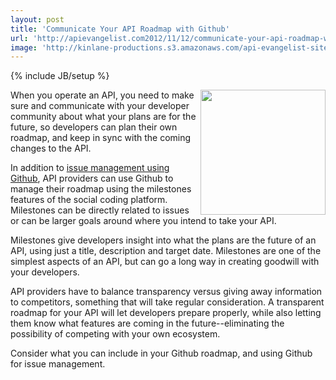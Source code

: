 ```yaml
---
layout: post
title: 'Communicate Your API Roadmap with Github'
url: 'http://apievangelist.com2012/11/12/communicate-your-api-roadmap-with-github/'
image: 'http://kinlane-productions.s3.amazonaws.com/api-evangelist-site/blog/github-logo-basic.png'
---
```

{% include JB/setup %}
<p>
     <a title="Github" href="https://github.com/"><img src="https://s3.amazonaws.com/kinlane-productions/api-evangelist/github/github-logo.png"  width="200" align="right" /></a>
</p>
<p>
     When you operate an API, you need to make sure and communicate with your developer community about what your plans are for the future, so developers can plan their own roadmap, and keep in sync with the coming changes to the API.
</p>
<p>
     In addition to <a title="API issue management with Github" href="/2012/11/08/api-issue-management-using-github/">issue management using Github</a>, API providers can use Github to manage their roadmap using the milestones features of the social coding platform. Milestones can be directly related to issues or can be larger goals around where you intend to take your API.
</p>
<p>
     Milestones give developers insight into what the plans are the future of an API, using just a title, description and target date. Milestones are one of the simplest aspects of an API, but can go a long way in creating goodwill with your developers.
</p>
<p>
     API providers have to balance transparency versus giving away information to competitors, something that will take regular consideration. A transparent roadmap for your API will let developers prepare properly, while also letting them know what features are coming in the future--eliminating the possibility of competing with your own ecosystem.
</p>
<p>
     Consider what you can include in your Github roadmap, and using Github for issue management.
</p>
